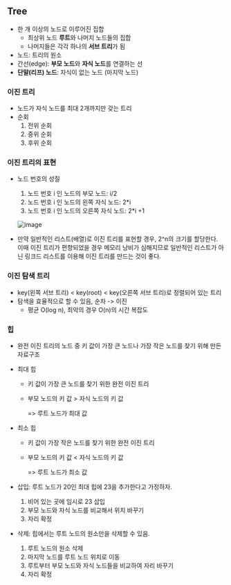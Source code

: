 ## Tree

* 한 개 이상의 노드로 이루어진 집합
  * 최상위 노드 **루트**와 나머지 노드들의 집합
  * 나머지들은 각각 하나의 **서브 트리**가 됨
* 노드: 트리의 원소
* 간선(edge): **부모 노드**와 **자식 노드**를 연결하는 선
* **단말(리프) 노드**: 자식이 없는 노드 (마지막 노드)



### 이진 트리

* 노드가 자식 노드를 최대 2개까지만 갖는 트리
* 순회
  1. 전위 순회
  2. 중위 순회
  3. 후위 순회



### 이진 트리의 표현

* 노드 번호의 성질

  1. 노드 번호 i 인 노드의 부모 노드: i/2
  2. 노드 번호 i 인 노드의 왼쪽 자식 노드: 2*i
  3. 노드 번호 i 인 노드의 오른쪽 자식 노드: 2*i +1

  ![image](https://user-images.githubusercontent.com/46865281/73280772-5a5c0700-4232-11ea-97bb-4f6626f064c1.png)



* 만약 일반적인 리스트(배열)로 이진 트리를 표현할 경우, 2^n의 크기를 할당한다. 이때 이진 트리가 편향되었을 경우 메모리 낭비가 심해지므로 일반적인 리스트가 아닌 링크드 리스트를 이용해 이진 트리를 만드는 것이 좋다.



### 이진 탐색 트리

* key(왼쪽 서브 트리) < key(root) < key(오른쪽 서브 트리)로 정렬되어 있는 트리
* 탐색을 효율적으로 할 수 있음, 순차 -> 이진
  * 평균 O(log n), 최악의 경우 O(n)의 시간 복잡도



### 힙

* 완전 이진 트리의 노드 중 키 값이 가장 큰 노드나 가장 작은 노드를 찾기 위해 만든 자료구조

* 최대 힙

  * 키 값이 가장 큰 노드를 찾기 위한 완전 이진 트리

  * 부모 노드의 키 값 > 자식 노드의 키 값

    => 루트 노드가 최대 값

* 최소 힙

  * 키 값이 가장 작은 노드를 찾기 위한 완전 이진 트리

  * 부모 노드의 키 값 < 자식 노드의 키 값

    => 루트 노드가 최소 값

    

* 삽입: 루트 노드가 20인 최대 힙에 23을 추가한다고 가정하자.

  1. 비어 있는 곳에 임시로 23 삽입
  2. 부모 노드와 자식 노드를 비교해서 위치 바꾸기
  3. 자리 확정

  

* 삭제: 힙에서는 루트 노드의 원소만을 삭제할 수 있음.
  1. 루트 노드의 원소 삭제
  2. 마지막 노드를 루트 노드 위치로 이동
  3. 루트부터 부모 노드와 자식 노드들을 비교하여 자리 바꾸기
  4. 자리 확정

